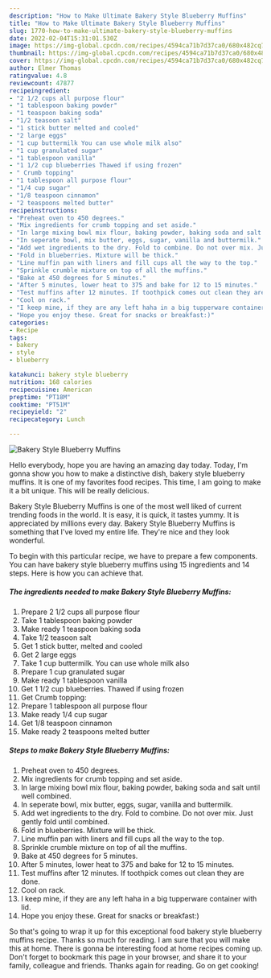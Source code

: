 ```yaml
---
description: "How to Make Ultimate Bakery Style Blueberry Muffins"
title: "How to Make Ultimate Bakery Style Blueberry Muffins"
slug: 1770-how-to-make-ultimate-bakery-style-blueberry-muffins
date: 2022-02-04T15:31:01.530Z
image: https://img-global.cpcdn.com/recipes/4594ca71b7d37ca0/680x482cq70/bakery-style-blueberry-muffins-recipe-main-photo.jpg
thumbnail: https://img-global.cpcdn.com/recipes/4594ca71b7d37ca0/680x482cq70/bakery-style-blueberry-muffins-recipe-main-photo.jpg
cover: https://img-global.cpcdn.com/recipes/4594ca71b7d37ca0/680x482cq70/bakery-style-blueberry-muffins-recipe-main-photo.jpg
author: Elmer Thomas
ratingvalue: 4.8
reviewcount: 47877
recipeingredient:
- "2 1/2 cups all purpose flour"
- "1 tablespoon baking powder"
- "1 teaspoon baking soda"
- "1/2 teasoon salt"
- "1 stick butter melted and cooled"
- "2 large eggs"
- "1 cup buttermilk You can use whole milk also"
- "1 cup granulated sugar"
- "1 tablespoon vanilla"
- "1 1/2 cup blueberries Thawed if using frozen"
- " Crumb topping"
- "1 tablespoon all purpose flour"
- "1/4 cup sugar"
- "1/8 teaspoon cinnamon"
- "2 teaspoons melted butter"
recipeinstructions:
- "Preheat oven to 450 degrees."
- "Mix ingredients for crumb topping and set aside."
- "In large mixing bowl mix flour, baking powder, baking soda and salt until well combined."
- "In seperate bowl, mix butter, eggs, sugar, vanilla and buttermilk."
- "Add wet ingredients to the dry. Fold to combine. Do not over mix. Just gently fold until combined."
- "Fold in blueberries. Mixture will be thick."
- "Line muffin pan with liners and fill cups all the way to the top."
- "Sprinkle crumble mixture on top of all the muffins."
- "Bake at 450 degrees for 5 minutes."
- "After 5 minutes, lower heat to 375 and bake for 12 to 15 minutes."
- "Test muffins after 12 minutes. If toothpick comes out clean they are done."
- "Cool on rack."
- "I keep mine, if they are any left haha in a big tupperware container with lid."
- "Hope you enjoy these. Great for snacks or breakfast:)"
categories:
- Recipe
tags:
- bakery
- style
- blueberry

katakunci: bakery style blueberry 
nutrition: 168 calories
recipecuisine: American
preptime: "PT18M"
cooktime: "PT51M"
recipeyield: "2"
recipecategory: Lunch

---
```



![Bakery Style Blueberry Muffins](https://img-global.cpcdn.com/recipes/4594ca71b7d37ca0/680x482cq70/bakery-style-blueberry-muffins-recipe-main-photo.jpg)

Hello everybody, hope you are having an amazing day today. Today, I'm gonna show you how to make a distinctive dish, bakery style blueberry muffins. It is one of my favorites food recipes. This time, I am going to make it a bit unique. This will be really delicious.

Bakery Style Blueberry Muffins is one of the most well liked of current trending foods in the world. It is easy, it is quick, it tastes yummy. It is appreciated by millions every day. Bakery Style Blueberry Muffins is something that I've loved my entire life. They're nice and they look wonderful.




To begin with this particular recipe, we have to prepare a few components. You can have bakery style blueberry muffins using 15 ingredients and 14 steps. Here is how you can achieve that.

<!--inarticleads1-->

##### The ingredients needed to make Bakery Style Blueberry Muffins:

1. Prepare 2 1/2 cups all purpose flour
1. Take 1 tablespoon baking powder
1. Make ready 1 teaspoon baking soda
1. Take 1/2 teasoon salt
1. Get 1 stick butter, melted and cooled
1. Get 2 large eggs
1. Take 1 cup buttermilk. You can use whole milk also
1. Prepare 1 cup granulated sugar
1. Make ready 1 tablespoon vanilla
1. Get 1 1/2 cup blueberries. Thawed if using frozen
1. Get  Crumb topping:
1. Prepare 1 tablespoon all purpose flour
1. Make ready 1/4 cup sugar
1. Get 1/8 teaspoon cinnamon
1. Make ready 2 teaspoons melted butter




<!--inarticleads2-->

##### Steps to make Bakery Style Blueberry Muffins:

1. Preheat oven to 450 degrees.
1. Mix ingredients for crumb topping and set aside.
1. In large mixing bowl mix flour, baking powder, baking soda and salt until well combined.
1. In seperate bowl, mix butter, eggs, sugar, vanilla and buttermilk.
1. Add wet ingredients to the dry. Fold to combine. Do not over mix. Just gently fold until combined.
1. Fold in blueberries. Mixture will be thick.
1. Line muffin pan with liners and fill cups all the way to the top.
1. Sprinkle crumble mixture on top of all the muffins.
1. Bake at 450 degrees for 5 minutes.
1. After 5 minutes, lower heat to 375 and bake for 12 to 15 minutes.
1. Test muffins after 12 minutes. If toothpick comes out clean they are done.
1. Cool on rack.
1. I keep mine, if they are any left haha in a big tupperware container with lid.
1. Hope you enjoy these. Great for snacks or breakfast:)




So that's going to wrap it up for this exceptional food bakery style blueberry muffins recipe. Thanks so much for reading. I am sure that you will make this at home. There is gonna be interesting food at home recipes coming up. Don't forget to bookmark this page in your browser, and share it to your family, colleague and friends. Thanks again for reading. Go on get cooking!
